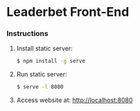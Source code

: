 # Leaderbet Front-End

### Instructions
1. Install static server:
    ```sh
    $ npm install -g serve
    ```
2. Run static server:
    ```sh
    $ serve -l 8080
    ```
3. Access website at: [http://localhost:8080](http://localhost:8080)
